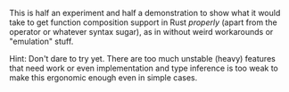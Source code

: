 This is half an experiment and half a demonstration to show what it would take to get function composition support in Rust _properly_ (apart from the operator or whatever syntax sugar), as in without weird workarounds or "emulation" stuff.

Hint: Don't dare to try yet. There are too much unstable (heavy) features that need work or even implementation and type inference is too weak to make this ergonomic enough even in simple cases.

